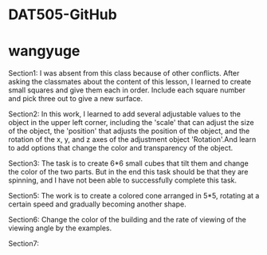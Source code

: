 # DAT505-GitHub
# wangyuge
Section1:
I was absent from this class because of other conflicts. After asking the classmates about the content of this lesson, I learned to create small squares and give them each in order. Include each square number and pick three out to give a new surface.

Section2:
In this work, I learned to add several adjustable values ​​to the object in the upper left corner, including the 'scale' that can adjust the size of the object, the 'position' that adjusts the position of the object, and the rotation of the x, y, and z axes of the adjustment object 'Rotation'.And learn to add options that change the color and transparency of the object.

Section3:
The task is to create 6*6 small cubes that tilt them and change the color of the two parts. But in the end this task should be that they are spinning, and I have not been able to successfully complete this task.

Section5:
The work is to create a colored cone arranged in 5*5, rotating at a certain speed and gradually becoming another shape.

Section6:
Change the color of the building and the rate of viewing of the viewing angle by the examples.

Section7:
